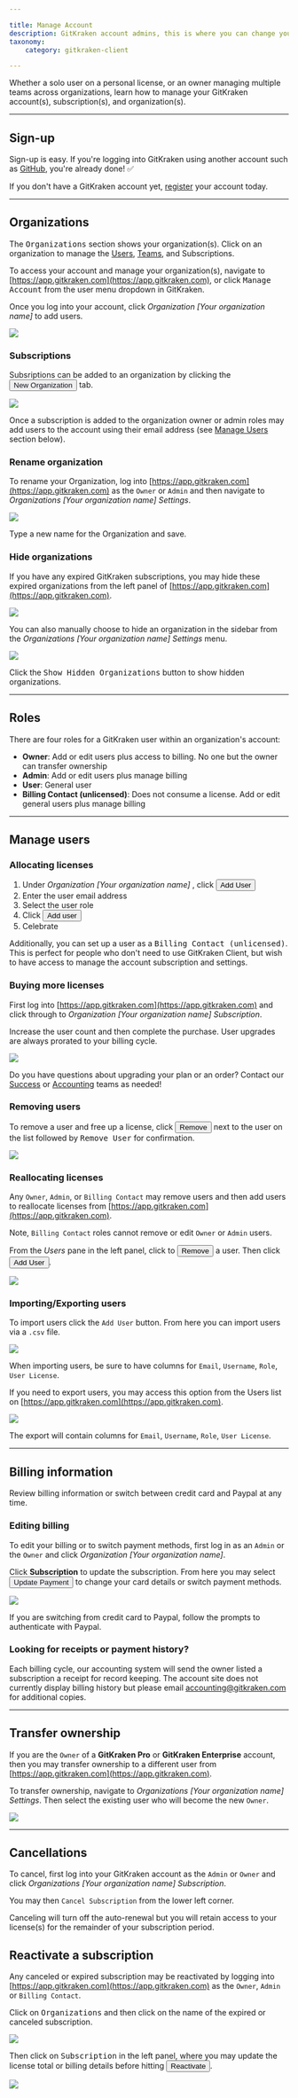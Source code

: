 ```yaml
---

title: Manage Account
description: GitKraken account admins, this is where you can change your plan, add or remove users, update billing, cancel, and generally manage your account.
taxonomy:
    category: gitkraken-client

---
```


Whether a solo user on a personal license, or an owner managing multiple teams across organizations, learn how to manage your GitKraken account(s), subscription(s), and organization(s).

***
## Sign-up
Sign-up is easy. If you're logging into GitKraken using another account such as [GitHub](/integrations/github), you're already done! ✅

If you don't have a GitKraken account yet, [register](https://app.gitkraken.com/register) your account today.

***

## Organizations
The <kbd>Organizations</kbd> section shows your organization(s). Click on an organization to manage the [Users](/organizations/#manage-users), [Teams](/glo/teams/), and Subscriptions.

To access your account and manage your organization(s), navigate to [https://app.gitkraken.com](https://app.gitkraken.com), or click <kbd>Manage Account</kbd> from the user menu dropdown <em class="context-menu"><i class="fa fa-bars"> </i>  </em> in GitKraken.

Once you log into your account, click <em class="context-menu">Organization  <i class="fa fa-caret-right"></i> [Your organization name]</em> to add users.

<img src="/img/documentation/managing-organizations/subscriptions.png" srcset="/img/documentation/managing-organizations/subscriptions@2x.png 2x" class="img-responsive center img-bordered">

### Subscriptions
Subsriptions can be added to an organization by clicking the <button class='button button--primary button--ui button--nolink'><span style='color:#141422;'>New Organization</span></button> tab.

<img src="/img/documentation/managing-organizations/buy/gk-plans.png"  class="img-responsive center img-bordered">

Once a subscription is added to the organization owner or admin roles may add users to the account using their email address (see [Manage Users](/account/organizations/#manage-users) section below).

### Rename organization

To rename your Organization, log into [https://app.gitkraken.com](https://app.gitkraken.com) as the `Owner` or `Admin` and then navigate to <em class="context-menu">Organizations  <i class="fa fa-caret-right"></i> [Your organization name] <i class="fa fa-caret-right"></i> Settings</em>. 

<img src="/img/documentation/managing-organizations/rename.png" class="img-responsive center img-bordered">


Type a new name for the Organization and save.

### Hide organizations

If you have any expired GitKraken subscriptions, you may hide these expired organizations from the left panel of [https://app.gitkraken.com](https://app.gitkraken.com).

<img src="/img/documentation/managing-organizations/hide-expired-organizations.png" class="img-responsive center img-bordered">

You can also manually choose to hide an organization in the sidebar from the <em class="context-menu">Organizations  <i class="fa fa-caret-right"></i> [Your organization name] <i class="fa fa-caret-right"></i> Settings</em> menu.

<img src="/img/documentation/managing-organizations/hide-organization.png" class="img-responsive center img-bordered">

Click the <kbd>Show Hidden Organizations</kbd> button to show hidden organizations.


***
## Roles

There are four roles for a GitKraken user within an organization's account:

* **Owner**: Add or edit users plus access to billing. No one but the owner can transfer ownership
* **Admin**: Add or edit users plus manage billing
* **User**: General user
* **Billing Contact (unlicensed)**: Does not consume a license. Add or edit general users plus manage billing

***
## Manage users

### Allocating licenses
1. Under <em class="context-menu">Organization  <i class="fa fa-caret-right"></i> [Your organization name]</em> , click <button class='button button--success button--ui button--nolink'>Add User</button>
2. Enter the user email address
3. Select the user role
4. Click <button class='button button--success button--ui button--nolink'>Add user</button>
5. Celebrate

Additionally, you can set up a user as a <kbd>Billing Contact (unlicensed)</kbd>. This is perfect for people who don't need to use GitKraken Client, but wish to have access to manage the account subscription and settings.



### Buying more licenses

First log into [https://app.gitkraken.com](https://app.gitkraken.com) and click through to <em class="context-menu">Organization  <i class="fa fa-caret-right"></i> [Your organization name] <i class="fa fa-caret-right"></i> Subscription</em>.

Increase the user count and then complete the purchase. User upgrades are always prorated to your billing cycle.

<img src="/img/documentation/managing-organizations/buy/buy-more-licenses.png" class="img-bordered img-responsive center">

<div class='callout callout--success'>
    <p>Do you have questions about upgrading your plan or an order? Contact our <a href="mailto:sales@gitkraken.com">Success</a> or <a href="mailto:accounting@gitkraken.com">Accounting</a> teams as needed!</p>
</div>

### Removing users

To remove a user and free up a license, click <button class='button button--danger button--ui button--nolink'>Remove</button> next to the user on the list followed by <kbd>Remove User</kbd> for confirmation.

<img src="/img/documentation/managing-organizations/remove-user.png" srcset="/img/documentation/managing-organizations/remove-user.png" class="img-responsive center img-bordered">

### Reallocating licenses

Any `Owner`, `Admin`, or `Billing Contact` may remove users and then add users to reallocate licenses from [https://app.gitkraken.com](https://app.gitkraken.com). 

Note, `Billing Contact` roles cannot remove or edit `Owner` or `Admin` users. 

From the *Users* pane in the left panel, click to <button class='button button--danger button--ui button--nolink'>Remove</button> a user. Then click <button class='button button--success button--ui button--nolink'>Add User</button>.

<img src="/img/documentation/managing-organizations/buy/licenses-page.png" srcset="/img/documentation/managing-organizations/buy/licenses-page@2x.png 2x" class="img-responsive center img-bordered">

### Importing/Exporting users 

To import users click the `Add User` button. From here you can import users via a `.csv` file. 

<img src="/img/documentation/importing-exporting-users/import/account-site-import-button.png"/> 

When importing users, be sure to have columns for `Email`, `Username`, `Role`, `User License`.


If you need to export users, you may access this option from the Users list on [https://app.gitkraken.com](https://app.gitkraken.com).

<img src="/img/documentation/importing-exporting-users/import/account-site-export-arrow.png"/> 

The export will contain columns for `Email`, `Username`, `Role`, `User License`.

***
## Billing information
Review billing information or switch between credit card and Paypal at any time.

### Editing billing

To edit your billing or to switch payment methods, first log in as an `Admin` or the `Owner` and click <em class="context-menu">Organization  <i class="fa fa-caret-right"></i> [Your organization name]</em>. 

Click **Subscription** to update the subscription.  From here you may select <button class='button button--primary button--ui button--nolink'><span style='color:#141422;'>Update Payment</span></button> to change your card details or switch payment methods.

<img src="/img/documentation/managing-organizations/buy/edit-billing.png" class="img-bordered img-responsive center">

If you are switching from credit card to Paypal, follow the prompts to authenticate with Paypal.

### Looking for receipts or payment history?
Each billing cycle, our accounting system will send the owner listed a subscription a receipt for record keeping. The account site does not currently display billing history but please email [accounting@gitkraken.com](mailto:accounting@gitkraken.com) for additional copies.

***

## Transfer ownership

If you are the `Owner` of a <strong>GitKraken Pro</strong> or <strong>GitKraken Enterprise</strong> account, then you may transfer ownership to a different user from [https://app.gitkraken.com](https://app.gitkraken.com).

To transfer ownership, navigate to <em class="context-menu">Organizations  <i class="fa fa-caret-right"></i> [Your organization name] <i class="fa fa-caret-right"></i> Settings</em>. Then select the existing user who will become the new `Owner`.

<img src="/img/documentation/managing-organizations/buy/transfer-ownership.png" class="img-responsive center img-bordered">


***
## Cancellations

To cancel, first log into your GitKraken account as the `Admin` or `Owner` and click <em class="context-menu">Organizations   <i class="fa fa-caret-right"></i> [Your organization name] <i class="fa fa-caret-right"></i>  Subscription</em>.

You may then `Cancel Subscription` from the lower left corner.

Canceling will turn off the auto-renewal but you will retain access to your license(s) for the remainder of your subscription period. 

## Reactivate a subscription

Any canceled or expired subscription may be reactivated by logging into [https://app.gitkraken.com](https://app.gitkraken.com) as the `Owner`, `Admin` or `Billing Contact`.

Click on <kbd>Organizations</kbd> and then click on the name of the expired or canceled subscription.

<img src="/img/documentation/managing-organizations/org-expired.png" srcset="/img/documentation/managing-organizations/org-expired@2x.png 2x" class="img-responsive center img-bordered">

Then click on <kbd>Subscription</kbd> in the left panel, where you may update the license total or billing details before hitting <button class='button button--success button--ui button--nolink'>Reactivate</button>.

<img src="/img/documentation/managing-organizations/reactivate-pro-suite.png" srcset="/img/documentation/managing-organizations/reactivate-pro-suite@2x.png 2x" class="img-responsive center img-bordered">

